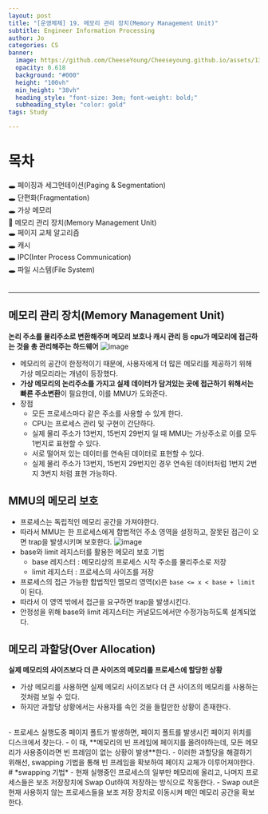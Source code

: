 ```yaml
---
layout: post
title: "[운영체제] 19. 메모리 관리 장치(Memory Management Unit)"
subtitle: Engineer Information Processing
author: Jo
categories: CS
banner:
  image: https://github.com/CheeseYoung/Cheeseyoung.github.io/assets/132384527/cdb8c824-2765-49ce-b30e-8723382aa958
  opacity: 0.618
  background: "#000"
  height: "100vh"
  min_height: "38vh"
  heading_style: "font-size: 3em; font-weight: bold;"
  subheading_style: "color: gold"
tags: Study

---
```


# 목차
🕳 페이징과 세그먼테이션(Paging & Segmentation) <br>
🕳 단편화(Fragmentation) <br>
🕳 가상 메모리 <br>
📌 메모리 관리 장치(Memory Management Unit) <br>
🕳 페이지 교체 알고리즘 <br>
🕳 캐시 <br>
🕳 IPC(Inter Process Communication) <br>
🕳 파일 시스템(File System) <br>
<br>
<hr>

## 메모리 관리 장치(Memory Management Unit)
**논리 주소를 물리주소로 변환해주며 메모리 보호나 캐시 관리 등 cpu가 메모리에 접근하는 것을 총 관리해주는 하드웨어**
![image](https://github.com/CheeseYoung/Cheeseyoung.github.io/assets/132384527/cdb8c824-2765-49ce-b30e-8723382aa958)

- 메모리의 공간이 한정적이기 때문에, 사용자에게 더 많은 메모리를 제공하기 위해 가상 메모리라는 개념이 등장했다.
- **가상 메모리의 논리주소를 가지고 실제 데이터가 담겨있는 곳에 접근하기 위해서는 빠른 주소변환**이 필요한데, 이를 MMU가 도와준다.
- 장점
  - 모든 프로세스마다 같은 주소를 사용할 수 있게 한다.
  - CPU는 프로세스 관리 및 구현이 간단하다.
  - 실제 물리 주소가 13번지, 15번지 29번지 일 때 MMU는 가상주소로 이를 모두 1번지로 표현할 수 있다.
  - 서로 떨어져 있는 데이터를 연속된 데이터로 표현할 수 있다.
  - 실제 물리 주소가 13번지, 15번지 29번지인 경우 연속된 데이터처럼 1번지 2번지 3번지 처럼 표현 가능하다.

## MMU의 메모리 보호
- 프로세스는 독립적인 메모리 공간을 가져야한다. 
- 따라서 MMU는 한 프로세스에게 합법적인 주소 영역을 설정하고, 잘못된 접근이 오면 trap을 발생시키며 보호한다.
![image](https://github.com/CheeseYoung/Cheeseyoung.github.io/assets/132384527/278069cc-5577-4177-a736-9001f18135cf)
- base와 limit 레지스터를 활용한 메모리 보호 기법
  - base 레지스터 : 메모리상의 프로세스 시작 주소를 물리주소로 저장
  - limit 레지스터 : 프로세스의 사이즈를 저장
- 프로세스의 접근 가능한 합법적인 멤모리 영역(x)은 ``base <= x < base + limit``이 된다.
- 따라서 이 영역 밖에서 접근을 요구하면 trap을 발생시킨다.
- 안정성을 위해 base와 limit 레지스터는 커널모드에서만 수정가능하도록 설계되었다.

## 메모리 과할당(Over Allocation)
**실제 메모리의 사이즈보다 더 큰 사이즈의 메모리를 프로세스에 할당한 상황**
- 가상 메모리를 사용하면 실제 메모리 사이즈보다 더 큰 사이즈의 메모리를 사용하는 것처럼 보일 수 있다.
- 하지만 과할당 상황에서는 사용자를 속인 것을 들킬만한 상황이 존재한다.
<br>
- 프로세스 실행도중 페이지 폴트가 발생하면, 페이지 폴트를 발생시킨 페이지 위치를 디스크에서 찾는다.
- 이 때, **메모리의 빈 프레임에 페이지를 올려야하는데, 모든 메모리가 사용중이라면 빈 프레임이 없는 상황이 발생**한다.
- 이러한 과할당을 해결하기 위해선, swapping 기법을 통해 빈 프레임을 확보하여 페이지 교체가 이루어져야한다.
<br>
# *swapping 기법*
- 현재 실행중인 프로세스의 일부만 메모리에 올리고, 나머지 프로세스들은 보조 저장장치에 Swap Out하여 저장하는 방식으로 작동한다.
- Swap out은 현재 사용하지 않는 프로세스들을 보조 저장 장치로 이동시켜 메인 메모리 공간을 확보한다.





















